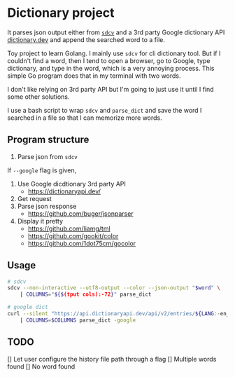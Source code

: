 # Dictionary project
It parses json output either from [`sdcv`](https://dushistov.github.io/sdcv/)
and a 3rd party Google dictionary API
[dictionary.dev](https://dictionaryapi.dev/) and append the searched word to a
file. 

Toy project to learn Golang. I mainly use `sdcv` for cli dictionary tool. But if
I couldn't find a word, then I tend to open a browser, go to Google, type
dictionary, and type in the word, which is a very annoying process. This simple
Go program does that in my terminal with two words. 

I don't like relying on 3rd party API but I'm going to just use it until I find
some other solutions. 

I use a bash script to wrap `sdcv` and `parse_dict` and save the word I searched
in a file so that I can memorize more words. 

## Program structure
1. Parse json from `sdcv`

If `--google` flag is given, 
1. Use Google dicdtionary 3rd party API
	- https://dictionaryapi.dev/
2. Get request
3. Parse json response
	- https://github.com/buger/jsonparser
4. Display it pretty
	- https://github.com/liamg/tml
	- https://github.com/gookit/color
	- https://github.com/1dot75cm/gocolor

## Usage
```bash
# sdcv
sdcv --non-interactive --utf8-output --color --json-output "$word" \
    | COLUMNS="${$(tput cols):-72}" parse_dict

# google dict
curl --silent "https://api.dictionaryapi.dev/api/v2/entries/${LANG:-en_US}/$word}" \
    | COLUMNS=$COLUMNS parse_dict -google
```

## TODO
[] Let user configure the history file path through a flag
[] Multiple words found
[] No word found
